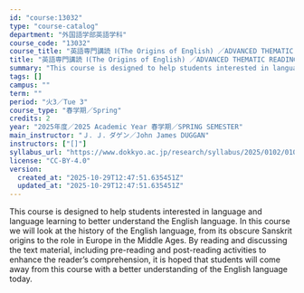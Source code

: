 ```yaml
---
id: "course:13032"
type: "course-catalog"
department: "外国語学部英語学科"
course_code: "13032"
course_title: "英語専門講読 Ⅰ(The Origins of English) ／ADVANCED THEMATIC READING Ⅰ"
title: "英語専門講読 Ⅰ(The Origins of English) ／ADVANCED THEMATIC READING Ⅰ"
summary: "This course is designed to help students interested in language and language learning to better understand the English l…"
tags: []
campus: ""
term: ""
period: "火3／Tue 3"
course_type: "春学期／Spring"
credits: 2
year: "2025年度／2025 Academic Year 春学期／SPRING SEMESTER"
main_instructor: "Ｊ．Ｊ．ダゲン／John James DUGGAN"
instructors: ["[]"]
syllabus_url: "https://www.dokkyo.ac.jp/research/syllabus/2025/0102/0102_13032_ja_JP.html"
license: "CC-BY-4.0"
version:
  created_at: "2025-10-29T12:47:51.635451Z"
  updated_at: "2025-10-29T12:47:51.635451Z"
---
```

This course is designed to help students interested in language and language learning to better understand the English language. In this course we will look at the history of the English language, from its obscure Sanskrit origins to the role in Europe in the Middle Ages. By reading and discussing the text material, including pre-reading and post-reading activities to enhance the reader’s comprehension, it is hoped that students will come away from this course with a better understanding of the English language today.
